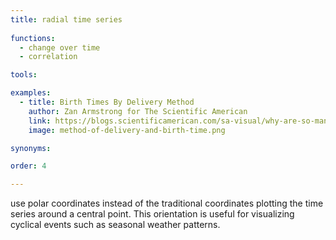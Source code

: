 ```yaml
---
title: radial time series
  
functions:
  - change over time
  - correlation

tools:

examples:
  - title: Birth Times By Delivery Method
    author: Zan Armstrong for The Scientific American
    link: https://blogs.scientificamerican.com/sa-visual/why-are-so-many-babies-born-around-8-00-a-m/
    image: method-of-delivery-and-birth-time.png

synonyms:

order: 4

---
```


use polar coordinates instead of the traditional coordinates plotting the time series around a central point. This orientation is useful for visualizing cyclical events such as seasonal weather patterns.

<!--more-->
